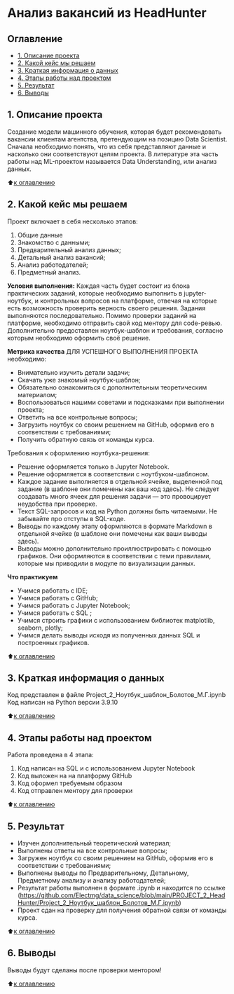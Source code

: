 # Анализ вакансий из HeadHunter

## Оглавление
* [1. Описание проекта](https://github.com/Electmg/data_science/blob/main/PROJECT_2_HeadHunter/README.md#Описание-проекта)
* [2. Какой кейс мы решаем](https://github.com/Electmg/data_science/blob/main/PROJECT_2_HeadHunter/README.md#какой-кейс-мы-решаем)
* [3. Краткая информация о данных](https://github.com/Electmg/data_science/blob/main/PROJECT_2_HeadHunter/README.md#Краткая-информация-о-данных)
* [4. Этапы работы над проектом](https://github.com/Electmg/data_science/blob/main/PROJECT_2_HeadHunter/README.md#Этапы-работы-над-проектом)
* [5. Результат](https://github.com/Electmg/data_science/blob/main/PROJECT_2_HeadHunter/README.md#Результат)
* [6. Выводы](https://github.com/Electmg/data_science/blob/main/PROJECT_2_HeadHunter/README.md#Выводы)

## 1. Описание проекта
 Cоздание модели машинного обучения, которая будет рекомендовать вакансии клиентам агентства, претендующим на позицию Data Scientist. Сначала необходимо понять, что из себя представляют данные и насколько они соответствуют целям проекта. В литературе эта часть работы над ML-проектом называется Data Understanding, или анализ данных.


:arrow_up:[к оглавлению](https://github.com/Electmg/data_science/blob/main/PROJECT_2_HeadHunter/README.md#Оглавление)

## 2. Какой кейс мы решаем
Проект включает в себя несколько этапов:
1. Общие данные
2. Знакомство с данными;
3. Предварительный анализ данных;
4. Детальный анализ вакансий;
5. Анализ работодателей;
6. Предметный анализ.

**Условия выполнения:**
Каждая часть будет состоит из блока практических заданий, которые необходимо выполнить в jupyter-ноутбук, и контрольных вопросов на платформе, отвечая на которые есть возможность проверить верность своего решения. Задания выполняются последовательно.
Помимо проверки заданий на платформе, необходимо отправить свой код ментору для code-ревью. Дополнительно предоставлен ноутбук-шаблон и требования, согласно которым необходимо оформить своё решение.

**Метрика качества**
ДЛЯ УСПЕШНОГО ВЫПОЛНЕНИЯ ПРОЕКТА необходимо:
- Внимательно изучить детали задачи;
- Скачать уже знакомый ноутбук-шаблон;
- Обязательно ознакомиться с дополнительным теоретическим материалом;
- Воспользоваться нашими советами и подсказками при выполнении проекта;
- Ответить на все контрольные вопросы;
- Загрузить ноутбук со своим решением на GitHub, оформив его в соответствии с требованиями;
- Получить обратную связь от команды курса.

Требования к оформлению ноутбука-решения:
- Решение оформляется только в Jupyter Notebook.
- Решение оформляется в соответствии с ноутбуком-шаблоном.
- Каждое задание выполняется в отдельной ячейке, выделенной под задание (в шаблоне они помечены как ваш код здесь). Не следует создавать много ячеек для решения задачи — это провоцирует неудобства при проверке.
- Текст SQL-запросов и код на Python должны быть читаемыми. Не забывайте про отступы в SQL-коде.
- Выводы по каждому этапу оформляются в формате Markdown в отдельной ячейке (в шаблоне они помечены как ваши выводы здесь).
- Выводы можно дополнительно проиллюстрировать с помощью графиков. Они оформляются в соответствии с теми правилами, которые мы приводили в модуле по визуализации данных.

**Что практикуем**
- Учимся работать с IDE;
- Учимся работать с GitHub;
- Учимся работать с Jupyter Notebook;
- Учимся работать с SQL ;
- Учимся строить графики с использованием библиотек matplotlib, seaborn, plotly;
- Учимся делать выводы исходя из полученных данных SQL и построенных графиков.

:arrow_up:[к оглавлению](https://github.com/Electmg/data_science/blob/main/PROJECT_2_HeadHunter/README.md#Оглавление)

## 3. Краткая информация о данных
Код представлен в файле Project_2_Ноутбук_шаблон_Болотов_М.Г.ipynb
Код написан на Python версии 3.9.10

:arrow_up:[к оглавлению](https://github.com/Electmg/data_science/blob/main/PROJECT_2_HeadHunter/README.md#Оглавление)

## 4. Этапы работы над проектом
Работа проведена в 4 этапа:
1) Код написан на SQL и с использованием Jupyter Notebook
2) Код выложен на на платформу GitHub
3) Код оформел требуемым образом
4) Код отправлен ментору для проверки

:arrow_up:[к оглавлению](https://github.com/Electmg/data_science/blob/main/PROJECT_2_HeadHunter/README.md#Оглавление)

## 5. Результат

- Изучен дополнительный теоретический материал;
- Выполнены ответы на все контрольные вопросы;
- Загружен ноутбук со своим решением на GitHub, оформив его в соответствии с требованиями;
- Выполнены выводы по Предварительному, Детальному, Предметному анализу и анализу работодателей;
- Результат работы выполнен в формате .ipynb и находится по ссылке (https://github.com/Electmg/data_science/blob/main/PROJECT_2_HeadHunter/Project_2_Ноутбук_шаблон_Болотов_М.Г.ipynb)
- Проект сдан на проверку для получения обратной связи от команды курса.

:arrow_up:[к оглавлению](https://github.com/Electmg/data_science/blob/main/PROJECT_2_HeadHunter/README.md#Оглавление)


## 6. Выводы
Выводы будут сделаны после проверки ментором!

:arrow_up:[к оглавлению](https://github.com/Electmg/data_science/blob/main/PROJECT_2_HeadHunter/README.md#Оглавление)
